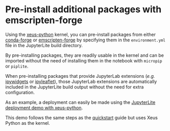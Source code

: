 # Pre-install additional packages with emscripten-forge

Using the [xeus-python](https://github.com/jupyterlite/xeus-python-kernel) kernel, you can
pre-install packages from either [conda-forge](https://conda-forge.org/feedstock-outputs/)
or [emscripten-forge](https://github.com/emscripten-forge/recipes) by specifying them in
the `environment.yml` file in the JupyterLite build directory.

By pre-installing packages, they are readily usable in the kernel and can be imported
without the need of installing them in the notebook with `micropip` or `piplite`.

When pre-installing packages that provide JupyterLab extensions (_e.g._
[ipywidgets](https://ipywidgets.readthedocs.io/) or
[ipyleaflet](https://ipyleaflet.readthedocs.io/)), those JupyterLab extensions are 
automatically included in the JupyterLite build output without the need for extra configuration.

As an example, a deployment can easily be made using the
[JupyterLite deployment demo with xeus-python](https://github.com/jupyterlite/xeus-python-demo).

This demo follows the same steps as the [quickstart](../../quickstart/deploy.md) guide
but uses Xeus Python as the kernel.
